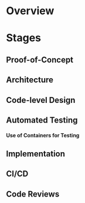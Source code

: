 # Overview


# Stages
##  Proof-of-Concept
##  Architecture
##  Code-level Design
##  Automated Testing
#### Use of Containers for Testing
##  Implementation 

## CI/CD
## Code Reviews

